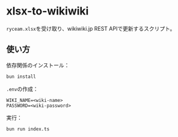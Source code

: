 # xlsx-to-wikiwiki

`ryceam.xlsx`を受け取り、wikiwiki.jp REST APIで更新するスクリプト。

## 使い方

依存関係のインストール：

```bash
bun install
```

`.env`の作成：

```env
WIKI_NAME=<wiki-name>
PASSWORD=<wiki-password>
```

実行：

```bash
bun run index.ts
```
